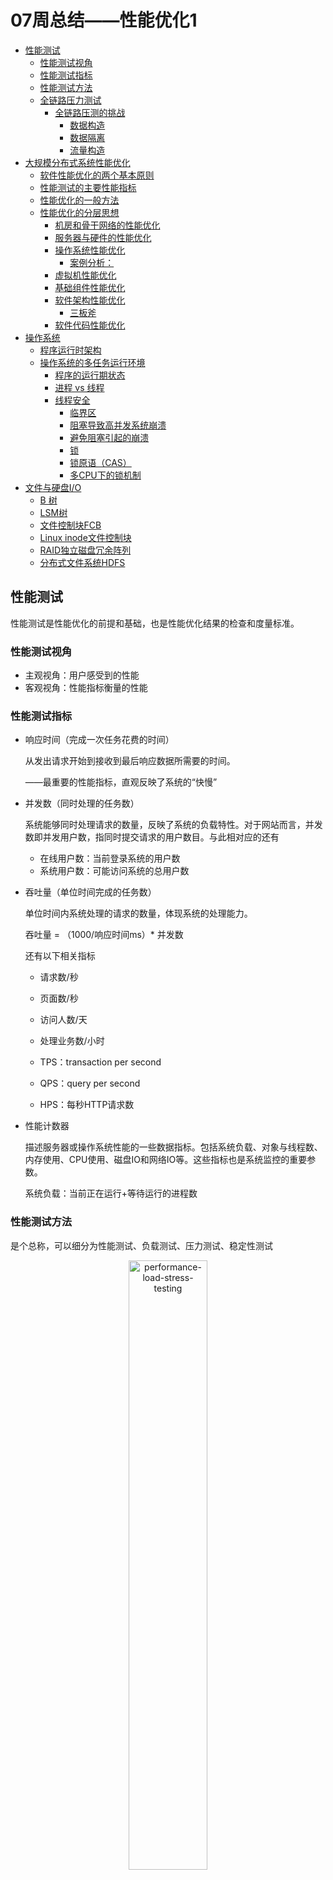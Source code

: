 # 07周总结——性能优化1

* [性能测试](#性能测试)
    * [性能测试视角](#性能测试视角)
    * [性能测试指标](#性能测试指标)
    * [性能测试方法](#性能测试方法)
    * [全链路压力测试](#全链路压力测试)
      * [全链路压测的挑战](#全链路压测的挑战)
          * [数据构造](#数据构造)
          * [数据隔离](#数据隔离)
          * [流量构造](#流量构造)
* [大规模分布式系统性能优化](#大规模分布式系统性能优化)
    * [软件性能优化的两个基本原则](#软件性能优化的两个基本原则)
    * [性能测试的主要性能指标](#性能测试的主要性能指标)
    * [性能优化的一般方法](#性能优化的一般方法)
    * [性能优化的分层思想](#性能优化的分层思想)
      * [机房和骨干网络的性能优化](#机房和骨干网络的性能优化)
      * [服务器与硬件的性能优化](#服务器与硬件的性能优化)
      * [操作系统性能优化](#操作系统性能优化)
          * [案例分析：](#案例分析)
      * [虚拟机性能优化](#虚拟机性能优化)
      * [基础组件性能优化](#基础组件性能优化)
      * [软件架构性能优化](#软件架构性能优化)
          * [三板斧](#三板斧)
      * [软件代码性能优化](#软件代码性能优化)
* [操作系统](#操作系统)
    * [程序运行时架构](#程序运行时架构)
    * [操作系统的多任务运行环境](#操作系统的多任务运行环境)
      * [程序的运行期状态](#程序的运行期状态)
      * [进程 vs 线程](#进程-vs-线程)
      * [线程安全](#线程安全)
          * [临界区](#临界区)
          * [阻塞导致高并发系统崩溃](#阻塞导致高并发系统崩溃)
          * [避免阻塞引起的崩溃](#避免阻塞引起的崩溃)
          * [锁](#锁)
          * [锁原语（CAS）](#锁原语cas)
          * [多CPU下的锁机制](#多cpu下的锁机制)
* [文件与硬盘I/O](#文件与硬盘io)
    * [B 树](#b树)
    * [LSM树](#lsm树)
    * [文件控制块FCB](#文件控制块fcb)
    * [Linux inode文件控制块](#linux-inode文件控制块)
    * [RAID独立磁盘冗余阵列](#raid独立磁盘冗余阵列)
    * [分布式文件系统HDFS](#分布式文件系统hdfs)

## 性能测试

性能测试是性能优化的前提和基础，也是性能优化结果的检查和度量标准。

### 性能测试视角

- 主观视角：用户感受到的性能
- 客观视角：性能指标衡量的性能

### 性能测试指标

- 响应时间（完成一次任务花费的时间）

  从发出请求开始到接收到最后响应数据所需要的时间。

  ——最重要的性能指标，直观反映了系统的“快慢”
  
- 并发数（同时处理的任务数）

  系统能够同时处理请求的数量，反映了系统的负载特性。对于网站而言，并发数即并发用户数，指同时提交请求的用户数目。与此相对应的还有

  - 在线用户数：当前登录系统的用户数
  - 系统用户数：可能访问系统的总用户数
  
- 吞吐量（单位时间完成的任务数）

  单位时间内系统处理的请求的数量，体现系统的处理能力。

  吞吐量 = （1000/响应时间ms）* 并发数

  还有以下相关指标

  - 请求数/秒

  - 页面数/秒

  - 访问人数/天

  - 处理业务数/小时

  - TPS：transaction per second

  - QPS：query per second

  - HPS：每秒HTTP请求数

- 性能计数器

  描述服务器或操作系统性能的一些数据指标。包括系统负载、对象与线程数、内存使用、CPU使用、磁盘IO和网络IO等。这些指标也是系统监控的重要参数。
  
  系统负载：当前正在运行+等待运行的进程数

### 性能测试方法

是个总称，可以细分为性能测试、负载测试、压力测试、稳定性测试

<div align=center>
  <img src="./res/performance-load-stress-testing.jpg" alt="performance-load-stress-testing" width="50%;" />
</div>

- 性能测试

  以系统设计初期规划的性能指标为预期目标，对系统不断施加压力，验证系统在资源的可接受范围内，是否能达到性能预期。

- 负载测试

  对系统不断增加并发请求以增加系统压力，直到系统的某项或多项性能指标达到安全临界值，如某种资源已呈现饱和状态，这时候继续对系统施加压力，系统的处理能力不但不能提高，反而会下降。

- 压力测试

  超过安全负载的情况下，继续对系统施加压力，直到系统崩溃或不能再处理任何请求，以此获得系统最大压力承受能力。

- 稳定性测试

  被测试系统在特定硬件、软件、网络环境条件下，给系统加载一定业务压力，使系统运行一段较长的时间，以此检测系统是否稳定。在生产环境，请求压力是不均匀的，呈波浪特性，因此为了更好模拟生成环境，稳定性测试也应该不均匀地对系统施加压力。

### 全链路压力测试

指在特定业务场景下，将相关链路完整的串联起来同时施加压力，尽可能模拟出真实的用户行为，当系统整站流量都被打上来的时候，必定会暴露出性能的瓶颈，才能探测出系统整体的真实处理能力，以及有指导的在大流量前进行容量规划和3性能优化，这便是线上实施全链路压测的真正目的。

#### 全链路压测的挑战

- 压测相关的业务系统众多，并且牵涉到整条链路上所有的基础设施和中间件，如何确保压测流量能够畅通无阻，没有死角？

  - 压测的数据怎么构造，数据模型如何与真实贴近？

  - 压测直接在线上的真实环境进行模拟，如何保障对线上无影响？

  - 巨大流量要怎样制作出来？

##### 数据构造

<div align=center>
  <img src="./res/full-link-stress-testing-data-mock.jpg" alt="full-link-stress-testing-data-mock" width="50%;" />
</div>

##### 数据隔离

- 逻辑隔离

  直接把压测数据和真实数据写到一起，通过特殊标记区分开

  可能污染线上数据，破坏线上数据的安全性

- 虚拟隔离

  在所有写数据的地方做mock，并不真正的写进去

  不会污染线上数据，但是mock对整个压测结果的准确性会产生干扰

- 物理隔离

  所有写数据的地方对压测流量进行识别，判断一旦是压测流量的写，就写到隔离的位置，包括存储、缓存、搜索引擎等。

##### 流量构造

以天猫双十一全链路压测的流量平台为例：整套全链路压测的流量平台在压测过程当中平稳输出 1000w+/s 的用户请求，同时保持过亿的无线用户长连接。

该流量平台是一个典型的master + slave结构

- master作为压测管控台管理着上千个slave节点；

- slave节点作为压测引擎，负责具体的请求发送。

- master作为整个压测平台的大脑，负责整个平台的运转控制、命令发送、数据收集、决策等；

- slave节点部署在全球各地的cdn节点上，从而模拟从全球各地过来的用户请求。

<div align=center>
  <img src="./res/full-link-stress-testing-trafic-platform.jpg" alt="full-link-stress-testing-trafic-platform" width="45%;" />
  <img src="./res/full-link-stress-testing-trafic-platform2.jpg" alt="full-link-stress-testing-trafic-platform 2" width="45%;" />
</div>

## 大规模分布式系统性能优化

### 软件性能优化的两个基本原则

- 不能优化一个没有测试的软件

- 不能优化一个不了解的软件

  ### 性能测试的主要性能指标

  请参考性能测试指标

### 性能优化的一般方法

1. 性能测试，获得性能指标

2. 指标分析，发现性能与资源瓶颈点

3. 架构与代码分析，寻找性能与资源瓶颈关键所在

4. 架构与代码优化，优化关键技术点，平衡资源利用

5. 性能测试，进入性能优化环节

### 性能优化的分层思想

#### 机房和骨干网络的性能优化

- 异地多活的多机房架构
- 专线网络与自主CDN建设

#### 服务器与硬件的性能优化

使用更优的CPU、磁盘、内存、网卡，对软件的性能优化可能是**数量级的**，有时候远远超过对代码和架构的性能优化。

#### 操作系统性能优化

##### 案例分析：

对资源利用分析，发现大量CPU操作为sys类型，消耗大量计算资源

调查后发现，起因是部分Linux版本缺省情况打开了transparent huge page导致

优化方案：关闭transparent huge page

#### 虚拟机性能优化

#### 基础组件性能优化

#### 软件架构性能优化

##### 三板斧

1. 缓存

- 从内存获取数据，减少响应时间
- 减少数据库访问，降低存储设备负载压力
- 缓存结果对象，而不是原始数据，减少CPU计算
- 缓存主要优化**读操作**

2. 异步

- 即时响应，更好的用户体验

- 控制消费速度，合适的负载压力
- 异步主要优化**写操作**

3. 集群

单一服务器计算资源的增加是有极限的，所以需要增加更多的服务器。

**集群的技术目标**：如何使很多台服务器对使用者而言，**看起来像一台服务器**。

#### 软件代码性能优化

遵循面向对象设计原则与设计模式编程，很多时候程序性能不好不是因为性能上有什么技术挑战，仅仅是因为代码太烂了。

- 并发编程，多线程与锁

- 资源复用，线程池与对象池

- 异步编程，生产者消费者

- 数据结构，数组、链表、hash表、树

## 操作系统

### 程序运行时架构

程序是静态的，跑起来后被称为进程。

进程是活的，是有生命的！

<div align=center>
<img src="./res/program-process.jpg" alt="program-process" width="40%;" />
</div>

### 操作系统的多任务运行环境

计算机的CPU核心数是有限的，但是，服务器可以同时处理数以百计甚至数以千计的并发用户请求。如何做到的？因为进程分时执行。

#### 程序的运行期状态

- 运行

  当一个进程在CPU上运行时，则称该进程处于运行状态。处于运行状态的进程数目小于等于CPU的数目。

- 就绪

  当一个进程获得了除CPU以外的一切所需资源，只要得到CPU即可运行，则称此进程处于就绪状态，有时也被称为等待运行状态。

- 阻塞

  也称为等待或睡眠状态，当一个进程正在等待某一事件发生（如等待I/O完成，等待锁）而暂时停止运行，这时即使把CPU分配给进程也无法运行，顾称该进程处于阻塞状态。

#### 进程 vs 线程
不同进程轮流在CPU上执行，每次都要进行<u>进程间CPU的切换</u>，代价非常大。因此服务器应用通常是**单进程多线程**。

进程从操作系统获得基本的内存空间，<u>所有的线程共享着进程的内存地址空间</u>。而每个线程也会拥有自己私有的内存地址范围，其它线程不能访问它。

#### 线程安全

当某些代码修改内存堆（进程共享内存）里的数据的时候，如果有多个线程在同时执行，就可能会出现同时修改数据的情况。比如，两个线程同时对一个堆中的数据执行+1操作，期望结果是这个数据只会+1，这就是人们常说的线程安全问题。而实际上，运行的结果是依次+1，即最终的结果是+2。

##### 临界区

多个线程访问共享资源的这段代码被称为临界区，解决线程安全问题的主要方法是使用锁，将临界区的代码加锁，只有获得锁的线程才能执行临界区的代码。

##### 阻塞导致高并发系统崩溃

锁（IO）会引起线程阻塞。阻塞导致线程既不能继续执行，也不能释放资源。进而导致资源耗尽，最终导致系统崩溃。

##### 避免阻塞引起的崩溃

限流：控制进入系统的请求数，进而减少创建的线程数。

降级：关闭部分功能程序的执行，尽早释放线程。

避免阻塞：异步I/O，无临界区（actor模型）

##### 锁

##### 锁原语（CAS）

是一种系统原语，原语的执行必须是连续的，在执行过程中不允许被中断。

- 若V值等于E值，则将V的值设为N
- 若V值和E值不同，什么都不做

> - V表示更新的变量
> - E表示预期的值
> - N表示新的值

Java通过CAS原语在对象头中修改Mark Word实现加锁

<div align=center>
<img src="./res/java-cas.jpg" alt="java-cas" width="60%;" />
</div>

偏向锁

指一段同步代码一直被一个线程所访问，那么该线程会自动获取锁，降低获取锁的代价

轻量级锁

当锁是偏向锁时，被另一线程所访问，偏向锁就会升级成轻量级锁，其它线程会通过自旋的形式尝试获取锁，不会阻塞，提高性能

重量级锁

当锁是轻量级锁时，另一个线程虽然自旋，但自旋不会一直持续下去，当自旋到一定次数时，还没有获取到锁，就会进入阻塞，该锁膨胀为重量级锁，重量级锁会让其它申请的线程进入阻塞，性能降低。

##### 多CPU下的锁机制

- 总线锁（是悲观锁）

  使用处理器的LOCK#信号，当一个处理器在内存总线上输出此信号的时候，其它处理器的请求将被阻塞，该处理器独占内存

- 缓存锁（是乐观锁）

  内存区域如果被缓存在处理器的缓存行中，并且在Lock操作期间被锁定，那么当它执行锁操作回写到内存时，处理器不在总线上声明LOCK#信号，而是修改内部的内存地址，并允许它的缓存一致机制来保证操作的原子性。因为缓存一致性机制会阻止同时修改由两个以上处理器缓存的内存区域数据，当其他处理器回写已被锁定的缓存行数据时，会使缓存行无效。

- 公平锁

  就是多个线程按照申请锁的顺序来获取锁

- 非公平锁

  就是多个线程获取锁的顺序并不是按照申请锁的顺序，有可能后申请的线程比先申请锁的线程优先获取锁。这可能会导致饥饿现象。

- 可重入锁

  就是某个线程已经获得了某个锁，可以再次获取锁而不会出现死锁。

- 独享锁/互斥锁

  该锁只能被一个线程所持有

- 共享锁

  该锁可以被多个线程所持有

- 读写锁

  多个读线程之间并不互斥，而写线程则要求与任何线程互斥

- 乐观锁

  认为对于同一数据的并发操作，是不会发生修改的。在更新数据的时候，检查是否已经被修改过，如果修改过了，就放弃。

- 悲观锁

  认为对于同一数据的并发操作，一定会发生修改，哪怕没有修改，也会认为修改。因此对于同一数据的并发操作，悲观采取加锁的形式。悲观地认为不加锁的并发操作一定会出问题。

- 分段锁

  设计的目的是细化锁的粒度，当操作不需要更新整个数组的时候，就仅仅针对数组的一段进行加锁操作。

  java hashmap就是分段锁

- 自旋锁

  尝试获取锁的线程不会立即阻塞，而是采取循环的方式去尝试获取锁，这样的好处是减少线程上下文切换的消耗，缺点是循环会消耗CPU

> Akka就是一个锁的替代，很容易实现分布式，无论是单机还是集群。
>
> 是一种面向actor的编程模型。

## 文件与硬盘I/O

### B+树

B+树是应文件系统所需而产生的一种B树的变形树。关键字全部存放在叶子节点中，非叶子节点用来做索引，而叶子节点中有一个指针指向下一个叶子节点。这样的设计提高区间访问的性能，也是这个特性决定了B+树更适合来存储外部数据。MySQL也是用B+树作为索引。

<div align=center>
<img src="./res/b-plus-tree.jpg" alt="b-plus-tree" width="50%;" />
</div>

### LSM树

日志结构合并树 Log-Structured-Merge-Tree，和B+树类似，被设计出来为了更好地把数据存储到大容量磁盘中。相对于B+树，LSM树拥有更好的随机写性能。目前被用于HBase、Cassandra、LevelDB、RocksDB等。

<div align=center>
<img src="./res/lsm.jpg" alt="lsm" width="60%;" />
</div>

### 文件控制块FCB

文件系统将硬盘空间以`块`为单位进行划分，每个文件占据若干个块，然后再通过一个文件控制块FCB记录每个文件所占据的硬盘数据块。

### Linux inode文件控制块

- inode中记录着文件权限、所有者、修改时间和文件大小等文件属性信息，以及文件数据块硬盘地址索引

- inode是固定结构的，能够记录的硬盘地址索引数也是固定的，只有15个索引

- 每个inode可以存储12+256+256 ✖️ 256+256 ✖️256 ✖️256个数据块，如果每个数据块的大小是4K，也就是单个文件最大不超过70G

<div align=center>
<img src="./res/fcb-inode.jpg" alt="fcb-inode" width="50%;" />
</div>

### RAID独立磁盘冗余阵列

为了提高磁盘的读取速度，磁盘阵列出现了。多个独立的I/O请求可以并行地进行处理，只要它们所需要的数据驻留在不同的磁盘中。但是磁盘阵列的安全性是一个问题：如果阵列中的某个磁盘损坏，则整个盘区的数据都将永久丢失。对此RAID7级方案（0-6）出现了。

<div align=center>
<img src="./res/raid.jpg" alt="raid" width="50%;" />
<img src="./res/raid2.jpg" alt="raid" width="50%;" />
</div>

### 分布式文件系统HDFS

<div align=center>
<img src="./res/hdfs-arch.jpg" alt="hdfs-arch" width="50%;" />
</div>


架构师需要的储备真的是很全面！
